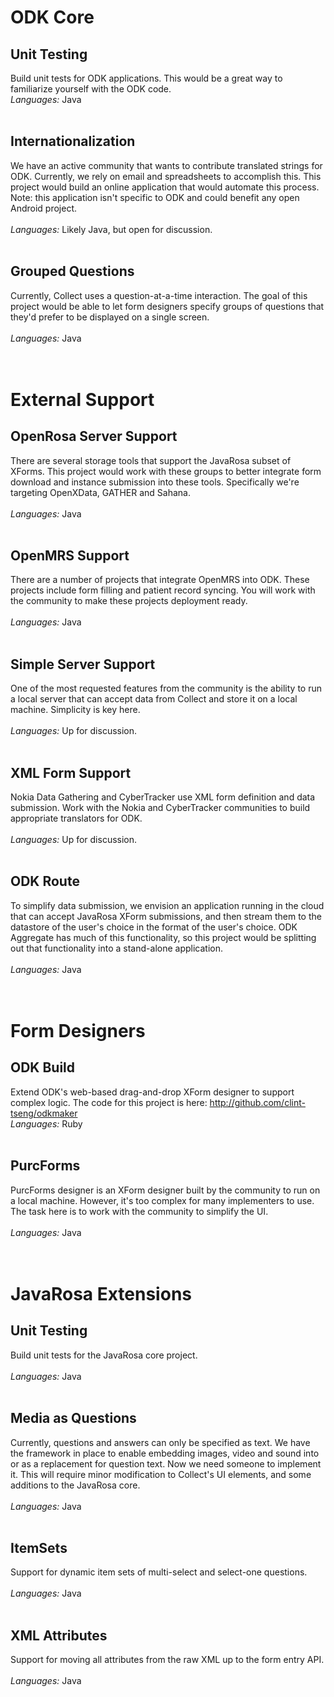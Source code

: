 # ODK Core #
## Unit Testing ##
Build unit tests for ODK applications.  This would be a great way to familiarize yourself with the ODK code.
<br><i>Languages:</i>  Java<br>
<br>
<h2>Internationalization</h2>
We have an active community that wants to contribute translated strings for ODK. Currently, we rely on email and spreadsheets to accomplish this. This project would build an online application that would automate this process.  Note:  this application isn't specific to ODK and could benefit any open Android project.<br>
<br><i>Languages:</i>  Likely Java, but open for discussion.<br>
<br>
<h2>Grouped Questions</h2>
Currently, Collect uses a question-at-a-time interaction.  The goal of this project would be able to let form designers specify groups of questions that they'd prefer to be displayed on a single screen.<br>
<br><i>Languages:</i>  Java<br>
<br>
<br>
<h1>External Support</h1>
<h2>OpenRosa Server Support</h2>
There are several storage tools that support the JavaRosa subset of XForms.  This project would work with these groups to better integrate form download and instance submission into these tools.  Specifically we're targeting OpenXData, GATHER and Sahana.<br>
<br><i>Languages:</i>  Java<br>
<br>
<h2>OpenMRS Support</h2>
There are a number of projects that integrate OpenMRS into ODK. These projects include form filling and patient record syncing. You will work with the community to make these projects deployment ready.<br>
<br><i>Languages:</i>  Java<br>
<br>
<h2>Simple Server Support</h2>
One of the most requested features from the community is the ability to run a local server that can accept data from Collect and store it on a local machine.  Simplicity is key here.<br>
<br><i>Languages:</i>  Up for discussion.<br>
<br>
<h2>XML Form Support</h2>
Nokia Data Gathering and CyberTracker use XML form definition and data submission.  Work with the Nokia and CyberTracker communities to build appropriate translators for ODK.<br>
<br><i>Languages:</i>  Up for discussion.<br>
<br>
<h2>ODK Route</h2>
To simplify data submission, we envision an application running in the cloud that can accept JavaRosa XForm submissions, and then stream them to the datastore of the user's choice in the format of the user's choice.  ODK Aggregate has much of this functionality, so this project would be splitting out that functionality into a stand-alone application.<br>
<br><i>Languages:</i>  Java<br>
<br>
<br>
<h1>Form Designers</h1>
<h2>ODK Build</h2>
Extend ODK's web-based drag-and-drop XForm designer to support complex logic.  The code for this project is here: <a href='http://github.com/clint-tseng/odkmaker'>http://github.com/clint-tseng/odkmaker</a>
<br><i>Languages:</i>  Ruby<br>
<br>
<h2>PurcForms</h2>
PurcForms designer is an XForm designer built by the community to run on a local machine.  However, it's too complex for many implementers to use.  The task here is to work with the community to simplify the UI.<br>
<br><i>Languages:</i>  Java<br>
<br>
<br>
<h1>JavaRosa Extensions</h1>
<h2>Unit Testing</h2>
Build unit tests for the JavaRosa core project.<br>
<br><i>Languages:</i>  Java<br>
<br>
<h2>Media as Questions</h2>
Currently, questions and answers can only be specified as text.  We have the framework in place to enable embedding images, video and sound into or as a replacement for question text.  Now we need someone to implement it.  This will require minor modification to Collect's UI elements, and some additions to the JavaRosa core.<br>
<br><i>Languages:</i>  Java<br>
<br>
<h2>ItemSets</h2>
Support for dynamic item sets of multi-select and select-one questions.<br>
<br><i>Languages:</i>  Java<br>
<br>
<h2>XML Attributes</h2>
Support for moving all attributes from the raw XML up to the form entry API.<br>
<br><i>Languages:</i>  Java